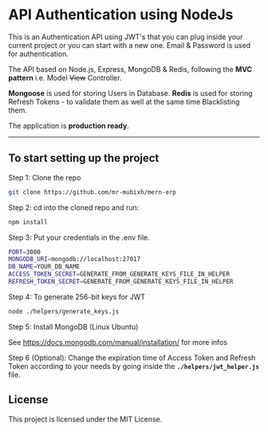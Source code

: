 # API Authentication using NodeJs

This is an Authentication API using JWT's that you can plug inside your current project or you can start with a new one. Email & Password is used for authentication.

The API based on Node.js, Express, MongoDB & Redis, following the **MVC pattern** i.e. Model ~~View~~ Controller.

**Mongoose** is used for storing Users in Database.
**Redis** is used for storing Refresh Tokens - to validate them as well at the same time Blacklisting them.

The application is **production ready**.

---

## To start setting up the project

Step 1: Clone the repo

```bash
git clone https://github.com/mr-mubixh/mern-erp
```

Step 2: cd into the cloned repo and run:

```bash
npm install
```

Step 3: Put your credentials in the .env file.

```bash
PORT=3000
MONGODB_URI=mongodb://localhost:27017
DB_NAME=YOUR_DB_NAME
ACCESS_TOKEN_SECRET=GENERATE_FROM_GENERATE_KEYS_FILE_IN_HELPER
REFRESH_TOKEN_SECRET=GENERATE_FROM_GENERATE_KEYS_FILE_IN_HELPER
```

Step 4: To generate 256-bit keys for JWT

```bash
node ./helpers/generate_keys.js
```

Step 5: Install MongoDB (Linux Ubuntu)

See <https://docs.mongodb.com/manual/installation/> for more infos


Step 6 (Optional): Change the expiration time of Access Token and Refresh Token according to your needs by going inside the **`./helpers/jwt_helper.js`** file.

## License

This project is licensed under the MIT License.
